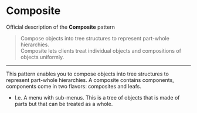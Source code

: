 # Composite

Official description of the **Composite** pattern
> Compose objects into tree structures to represent part-whole hierarchies.\
> Composite lets clients treat individual objects and compositions of objects uniformly.

---

This pattern enables you to compose objects into tree structures to represent part-whole hierarchies.
A composite contains components, components come in two flavors: composites and leafs.

- I.e. A menu with sub-menus. This is a tree of objects that is made of parts but that can be treated as a whole.
